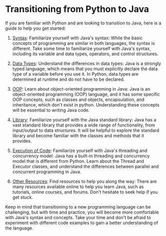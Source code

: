 # Transitioning from Python to Java

If you are familiar with Python and are looking to transition to Java, here is a guide to help you get started:

1. [Syntax](https://github.com/y1chu/PythonToJava/blob/main/Examples/1.%20Syntax.md): Familiarize yourself with Java's syntax: While the basic concepts of programming are similar in both languages, the syntax is different. Take some time to familiarize yourself with Java's syntax, including its variable and data types, operators, and control structures.

2. [Data Types](https://github.com/y1chu/PythonToJava/blob/main/Examples/2.%20DataTypes.md): Understand the differences in data types: Java is a strongly typed language, which means that you must explicitly declare the data type of a variable before you use it. In Python, data types are determined at runtime and do not have to be declared.

3. [OOP](https://github.com/y1chu/PythonToJava/blob/main/Examples/3.%20OOP.md): Learn about object-oriented programming in Java: Java is an object-oriented programming (OOP) language, and it has some specific OOP concepts, such as classes and objects, encapsulation, and inheritance, which don't exist in python. Understanding these concepts will be essential to writing Java code.

4. [Library](https://github.com/y1chu/PythonToJava/blob/main/Examples/4.%20Library.md): Familiarize yourself with the Java standard library: Java has a vast standard library that provides a wide range of functionality, from input/output to data structures. It will be helpful to explore the standard library and become familiar with the classes and methods that it provides.

5. [Execution of Code](https://github.com/y1chu/PythonToJava/blob/main/Examples/5.%20Execution%20of%20Code.md): Familiarize yourself with Java's threading and concurrency model: Java has a built-in threading and concurrency model that is different from Python. Learn about the Thread and Executor classes, and understand the differences between parallel and concurrent programming in Java.

6. [Other Resources](): Find resources to help you along the way: There are many resources available online to help you learn Java, such as tutorials, online courses, and forums. Don't hesitate to seek help if you get stuck.

Keep in mind that transitioning to a new programming language can be challenging, but with time and practice, you will become more comfortable with Java's syntax and concepts. Take your time and don't be afraid to experiment with different code examples to gain a better understanding of the language.
